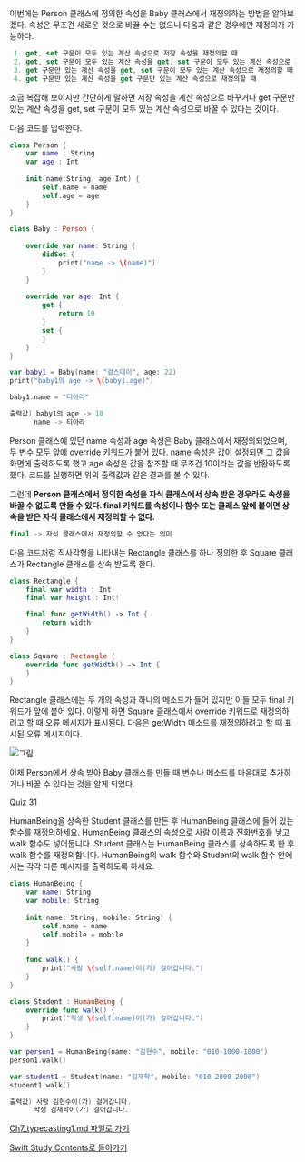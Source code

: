 이번에는 Person 클래스에 정의한 속성을 Baby 클래스에서 재정의하는 방법을 알아보겠다. 속성은 무조건 새로운 것으로 바꿀 수는 없으니 다음과 같은 경우에만 재정의가 가능하다.
```swift
 1. get, set 구문이 모두 있는 계산 속성으로 저장 속성을 재정의할 때
 2. get, set 구문이 모두 있는 계산 속성을 get, set 구문이 모두 있는 계산 속성으로 재정의할 때
 3. get 구문만 있는 계산 속성을 get, set 구문이 모두 있는 계산 속성으로 재정의할 때
 4. get 구문만 있는 계산 속성을 get 구문만 있는 계산 속성으로 재정의할 때
```
조금 복잡해 보이지만 간단하게 말하면 저장 속성을 계산 속성으로 바꾸거나 get 구문만 있는 계산 속성을 get, set 구문이 모두 있는 계산 속성으로 바꿀 수 있다는 것이다.

다음 코드를 입력한다.
```swift
class Person {
    var name : String
    var age : Int
    
    init(name:String, age:Int) {
        self.name = name
        self.age = age
    }
}

class Baby : Person {
    
    override var name: String {
        didSet {
            print("name -> \(name)")
        }
    }
    
    override var age: Int {
        get {
            return 10
        }
        set {
        }
    }
}

var baby1 = Baby(name: "걸스데이", age: 22)
print("baby1의 age -> \(baby1.age)")

baby1.name = "티아라"

출력값) baby1의 age -> 10
      name -> 티아라
```
Person 클래스에 있던 name 속성과 age 속성은 Baby 클래스에서 재정의되었으며, 두 변수 모두 앞에 override 키워드가 붙어 있다.
name 속성은 값이 설정되면 그 값을 화면에 출력하도록 했고 age 속성은 값을 참조할 때 무조건 10이라는 값을 반환하도록 했다. 코드를 실행하면 위의 출력값과 같은 결과를 볼 수 있다.

그런데 **Person 클래스에서 정의한 속성을 자식 클래스에서 상속 받은 경우라도 속성을 바꿀 수 없도록 만들 수 있다.
final 키워드를 속성이나 함수 또는 클래스 앞에 붙이면 상속을 받은 자식 클래스에서 재정의할 수 없다.**
```swift
final -> 자식 클래스에서 재정의할 수 없다는 의미
```
다음 코드처럼 직사각형을 나타내는 Rectangle 클래스를 하나 정의한 후 Square 클래스가 Rectangle 클래스를 상속 받도록 한다.
```swift
class Rectangle {
    final var width : Int!
    final var height : Int!

    final func getWidth() -> Int {
        return width
    }
}

class Square : Rectangle {
    override func getWidth() -> Int {
    }
}
```
Rectangle 클래스에는 두 개의 속성과 하나의 메소드가 들어 있지만 이들 모두 final 키워드가 앞에 붙어 있다. 이렇게 하면 Square 클래스에서 override 키워드로 재정의하려고 할 때 오류 메시지가 표시된다.
다음은 getWidth 메소드를 재정의하려고 할 때 표시된 오류 메시지이다.

![그림](https://user-images.githubusercontent.com/47494240/54889351-835f8d00-4ee7-11e9-935a-270dfb2c3480.png)

이제 Person에서 상속 받아 Baby 클래스를 만들 때 변수나 메소드를 마음대로 추가하거나 바꿀 수 있다는 것을 알게 되었다.

Quiz 31

HumanBeing을 상속한 Student 클래스를 만든 후 HumanBeing 클래스에 들어 있는 함수를 재정의하세요. HumanBeing 클래스의 속성으로 사람 이름과 전화번호를 넣고 walk 함수도 넣어둡니다.
Student 클래스는 HumanBeing 클래스를 상속하도록 한 후 walk 함수를 재정의합니다. HumanBeing의 walk 함수와 Student의 walk 함수 안에서는 각각 다른 메시지를 출력하도록 하세요.
```swift
class HumanBeing {
    var name: String
    var mobile: String
    
    init(name: String, mobile: String) {
        self.name = name
        self.mobile = mobile
    }
    
    func walk() {
        print("사람 \(self.name)이(가) 걸어갑니다.")
    }
}

class Student : HumanBeing {
    override func walk() {
        print("학생 \(self.name)이(가) 걸어갑니다.")
    }
}

var person1 = HumanBeing(name: "김현수", mobile: "010-1000-1000")
person1.walk()

var student1 = Student(name: "김재학", mobile: "010-2000-2000")
student1.walk()

출력값) 사람 김현수이(가) 걸어갑니다.
      학생 김재학이(가) 걸어갑니다.
```

[Ch7_typecasting1.md 파일로 가기](https://github.com/ChunsuKim/SwiftStudy/blob/master/Ch7_typecasting1.md)

[Swift Study Contents로 돌아가기](https://github.com/ChunsuKim/SwiftStudy)

